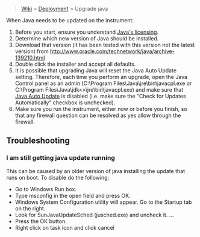 > [Wiki](Home) > [Deployment](Deployment) > Upgrade java

When Java needs to be updated on the instrument:

1. Before you start, ensure you understand [Java's licensing](Understanding-Java-Licensing).
1. Determine which new version of Java should be installed.
1. Download that version (it has been tested with this version not the latest version) from
    http://www.oracle.com/technetwork/java/archive-139210.html
1. Double click the installer and accept all defaults.
1. It is possible that upgrading Java will reset the Java Auto Update setting.  Therefore, each time you perform an upgrade, open the Java Control panel as an admin (C:\Program Files\Java\jre<version>\bin\javacpl.exe or C:\Program Files\Java\jdk<>\jre<version>\bin\javacpl.exe) and make sure that [Java Auto Update](https://www.java.com/en/download/help/java_update.xml#sched) is disabled (i.e. make sure the "Check for Updates Automatically" checkbox is unchecked).
1. Make sure you run the instrument, either now or before you finish, so that any firewall question can be resolved as yes allow through the firewall.

## Troubleshooting

### I am still getting java update running

This can be caused by an older version of java installing the update that runs on boot. To disable do the following:

* Go to Windows Run box.
* Type msconfig in the open field and press OK.
* Windows System Configuration utility will appear. Go to the Startup tab on the right.
* Look for SunJavaUpdateSched (jusched.exe) and uncheck it. ...
* Press the OK button.
* Right click on task icon and click cancel

